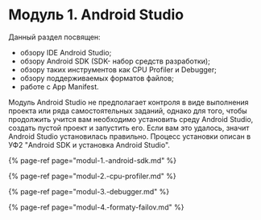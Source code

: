 # Модуль 1. Android Studio

Данный раздел посвящен:

* обзору IDE Android Studio;
* обзору Android SDK \(SDK- набор средств разработки\);
* обзору таких инструментов как CPU Profiler и Debugger;
* обзору поддерживаемых форматов файлов;
* работе с App Manifest.

Модуль Android Studio не предполагает контроля в виде выполнения проекта или ряда самостоятельных заданий, однако для того, чтобы продолжить учится вам необходимо установить среду Android Studio, создать пустой проект и запустить его. Если вам это удалось, значит Android Studio установилась правильно. Процесс установки описан в УФ2 "Android SDK и установка Android Studio".

{% page-ref page="modul-1.-android-sdk.md" %}

{% page-ref page="modul-2.-cpu-profiler.md" %}

{% page-ref page="modul-3.-debugger.md" %}

{% page-ref page="modul-4.-formaty-failov.md" %}

